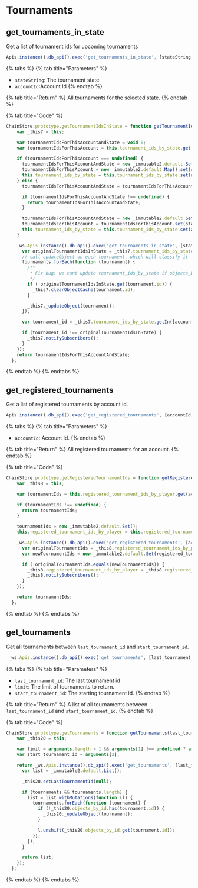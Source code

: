 # Tournaments

## get\_tournaments\_in\_state

Get a list of tournament ids for upcoming tournaments

```javascript
Apis.instance().db_api().exec('get_tournaments_in_state', [stateString, accountId])
```

{% tabs %}
{% tab title="Parameters" %}
* `stateString`: The tournament state
* `accountId`:Account Id
{% endtab %}

{% tab title="Return" %}
All tournaments for the selected state.
{% endtab %}

{% tab title="Code" %}
```javascript
ChainStore.prototype.getTournamentIdsInState = function getTournamentIdsInState(accountId, stateString) {
    var _this7 = this;

    var tournamentIdsForThisAccountAndState = void 0;
    var tournamentIdsForThisAccount = this.tournament_ids_by_state.get(accountId);

    if (tournamentIdsForThisAccount === undefined) {
      tournamentIdsForThisAccountAndState = new _immutable2.default.Set();
      tournamentIdsForThisAccount = new _immutable2.default.Map().set(stateString, tournamentIdsForThisAccountAndState);
      this.tournament_ids_by_state = this.tournament_ids_by_state.set(accountId, tournamentIdsForThisAccount);
    } else {
      tournamentIdsForThisAccountAndState = tournamentIdsForThisAccount.get(stateString);

      if (tournamentIdsForThisAccountAndState !== undefined) {
        return tournamentIdsForThisAccountAndState;
      }

      tournamentIdsForThisAccountAndState = new _immutable2.default.Set();
      tournamentIdsForThisAccount = tournamentIdsForThisAccount.set(stateString, tournamentIdsForThisAccountAndState);
      this.tournament_ids_by_state = this.tournament_ids_by_state.set(accountId, tournamentIdsForThisAccount);
    }

    _ws.Apis.instance().db_api().exec('get_tournaments_in_state', [stateString, 100]).then(function (tournaments) {
      var originalTournamentIdsInState = _this7.tournament_ids_by_state.getIn([accountId, stateString]);
      // call updateObject on each tournament, which will classify it
      tournaments.forEach(function (tournament) {
        /**
         * Fix bug: we cant update tournament_ids_by_state if objects_by_id has a tournament
         */
        if (!originalTournamentIdsInState.get(tournament.id)) {
          _this7.clearObjectCache(tournament.id);
        }

        _this7._updateObject(tournament);
      });

      var tournament_id = _this7.tournament_ids_by_state.getIn([accountId, stateString]);

      if (tournament_id !== originalTournamentIdsInState) {
        _this7.notifySubscribers();
      }
    });
    return tournamentIdsForThisAccountAndState;
  };
```
{% endtab %}
{% endtabs %}

## get\_registered\_tournaments

Get a list of registered tournaments by account id.

```javascript
Apis.instance().db_api().exec('get_registered_tournaments', [accountId, 100])
```

{% tabs %}
{% tab title="Parameters" %}
* `accountId`: Account Id.
{% endtab %}

{% tab title="Return" %}
All registered tournaments for an account.
{% endtab %}

{% tab title="Code" %}
```javascript
ChainStore.prototype.getRegisteredTournamentIds = function getRegisteredTournamentIds(accountId) {
    var _this8 = this;

    var tournamentIds = this.registered_tournament_ids_by_player.get(accountId);

    if (tournamentIds !== undefined) {
      return tournamentIds;
    }

    tournamentIds = new _immutable2.default.Set();
    this.registered_tournament_ids_by_player = this.registered_tournament_ids_by_player.set(accountId, tournamentIds);

    _ws.Apis.instance().db_api().exec('get_registered_tournaments', [accountId, 100]).then(function (registered_tournaments) {
      var originalTournamentIds = _this8.registered_tournament_ids_by_player.get(accountId);
      var newTournamentIds = new _immutable2.default.Set(registered_tournaments);

      if (!originalTournamentIds.equals(newTournamentIds)) {
        _this8.registered_tournament_ids_by_player = _this8.registered_tournament_ids_by_player.set(accountId, newTournamentIds);
        _this8.notifySubscribers();
      }
    });

    return tournamentIds;
  };
```
{% endtab %}
{% endtabs %}

## get\_tournaments

Get all tournaments between `last_tournament_id` and `start_tournament_id`.

```javascript
 _ws.Apis.instance().db_api().exec('get_tournaments', [last_tournament_id, limit, start_tournament_id])
```

{% tabs %}
{% tab title="Parameters" %}
* `last_tournament_id`: The last tournament id
* `limit`: The limit of tournaments to return.
* `start_tournament_id`: The starting tournament id.
{% endtab %}

{% tab title="Return" %}
A list of all tournaments between `last_tournament_id` and `start_tournament_id`.
{% endtab %}

{% tab title="Code" %}
```javascript
ChainStore.prototype.getTournaments = function getTournaments(last_tournament_id) {
    var _this20 = this;

    var limit = arguments.length > 1 && arguments[1] !== undefined ? arguments[1] : 5;
    var start_tournament_id = arguments[2];

    return _ws.Apis.instance().db_api().exec('get_tournaments', [last_tournament_id, limit, start_tournament_id]).then(function (tournaments) {
      var list = _immutable2.default.List();

      _this20.setLastTournamentId(null);

      if (tournaments && tournaments.length) {
        list = list.withMutations(function (l) {
          tournaments.forEach(function (tournament) {
            if (!_this20.objects_by_id.has(tournament.id)) {
              _this20._updateObject(tournament);
            }

            l.unshift(_this20.objects_by_id.get(tournament.id));
          });
        });
      }

      return list;
    });
  };
```
{% endtab %}
{% endtabs %}


